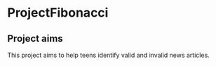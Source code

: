 # ProjectFibonacci

## Project aims

This project aims to help teens identify valid and invalid news articles.
